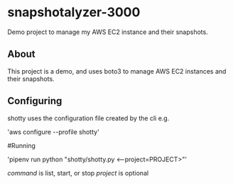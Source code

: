# snapshotalyzer-3000
Demo project to manage my AWS EC2 instance and their snapshots.

## About

This project is a demo, and uses boto3 to manage AWS EC2 instances and their snapshots.

## Configuring

shotty uses the configuration file created by the cli e.g.

'aws configure --profile shotty'

#Running

'pipenv run python "shotty/shotty.py <command> <--project=PROJECT>"'

*command* is list, start, or stop
*project* is optional

